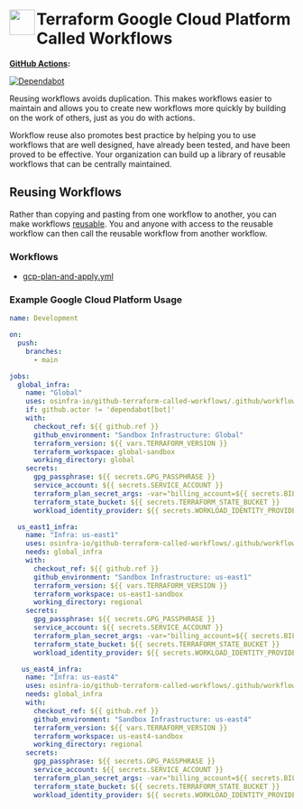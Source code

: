 # <img align="left" width="45" height="45" src="https://user-images.githubusercontent.com/1610100/201473670-e0e6bdeb-742f-4be1-a47a-3506309620a3.png"> Terraform Google Cloud Platform Called Workflows

**[GitHub Actions](https://github.com/osinfra-io/github-terraform-gcp-called-workflows/actions):**

[![Dependabot](https://github.com/osinfra-io/github-terraform-gcp-called-workflows/actions/workflows/local-dependabot.yml/badge.svg)](https://github.com/osinfra-io/github-terraform-gcp-called-workflows/actions/workflows/local-dependabot.yml)

Reusing workflows avoids duplication. This makes workflows easier to maintain and allows you to create new workflows
more quickly by building on the work of others, just as you do with actions.

Workflow reuse also promotes best practice by helping you to use workflows that are well designed, have already been
tested, and have been proved to be effective. Your organization can build up a library of reusable workflows that can
be centrally maintained.

## Reusing Workflows

Rather than copying and pasting from one workflow to another, you can make workflows [reusable](https://docs.github.com/en/actions/learn-github-actions/reusing-workflows). You and anyone with access to the reusable workflow can then call the reusable workflow from another workflow.

### Workflows

- [gcp-plan-and-apply.yml](.github/workflows/gcp-plan-and-apply.yml)

### Example Google Cloud Platform Usage

```yaml
name: Development

on:
  push:
    branches:
      - main

jobs:
  global_infra:
    name: "Global"
    uses: osinfra-io/github-terraform-called-workflows/.github/workflows/gcp-plan-and-apply.yml@v0.0.0
    if: github.actor != 'dependabot[bot]'
    with:
      checkout_ref: ${{ github.ref }}
      github_environment: "Sandbox Infrastructure: Global"
      terraform_version: ${{ vars.TERRAFORM_VERSION }}
      terraform_workspace: global-sandbox
      working_directory: global
    secrets:
      gpg_passphrase: ${{ secrets.GPG_PASSPHRASE }}
      service_account: ${{ secrets.SERVICE_ACCOUNT }}
      terraform_plan_secret_args: -var="billing_account=${{ secrets.BILLING_ACCOUNT }}"
      terraform_state_bucket: ${{ secrets.TERRAFORM_STATE_BUCKET }}
      workload_identity_provider: ${{ secrets.WORKLOAD_IDENTITY_PROVIDER }}

  us_east1_infra:
    name: "Infra: us-east1"
    uses: osinfra-io/github-terraform-called-workflows/.github/workflows/gcp-plan-and-apply.yml@v0.0.0
    needs: global_infra
    with:
      checkout_ref: ${{ github.ref }}
      github_environment: "Sandbox Infrastructure: us-east1"
      terraform_version: ${{ vars.TERRAFORM_VERSION }}
      terraform_workspace: us-east1-sandbox
      working_directory: regional
    secrets:
      gpg_passphrase: ${{ secrets.GPG_PASSPHRASE }}
      service_account: ${{ secrets.SERVICE_ACCOUNT }}
      terraform_plan_secret_args: -var="billing_account=${{ secrets.BILLING_ACCOUNT }}"
      terraform_state_bucket: ${{ secrets.TERRAFORM_STATE_BUCKET }}
      workload_identity_provider: ${{ secrets.WORKLOAD_IDENTITY_PROVIDER }}

   us_east4_infra:
    name: "Infra: us-east4"
    uses: osinfra-io/github-terraform-called-workflows/.github/workflows/gcp-plan-and-apply.yml@v0.0.0
    needs: global_infra
    with:
      checkout_ref: ${{ github.ref }}
      github_environment: "Sandbox Infrastructure: us-east4"
      terraform_version: ${{ vars.TERRAFORM_VERSION }}
      terraform_workspace: us-east4-sandbox
      working_directory: regional
    secrets:
      gpg_passphrase: ${{ secrets.GPG_PASSPHRASE }}
      service_account: ${{ secrets.SERVICE_ACCOUNT }}
      terraform_plan_secret_args: -var="billing_account=${{ secrets.BILLING_ACCOUNT }}"
      terraform_state_bucket: ${{ secrets.TERRAFORM_STATE_BUCKET }}
      workload_identity_provider: ${{ secrets.WORKLOAD_IDENTITY_PROVIDER }}
```
